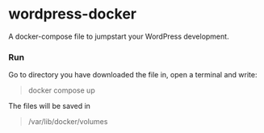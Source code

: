 # wordpress-docker

A docker-compose file to jumpstart your WordPress development. 

### Run
Go to directory you have downloaded the file in, open a terminal and write:
> docker compose up

The files will be saved in
> /var/lib/docker/volumes
